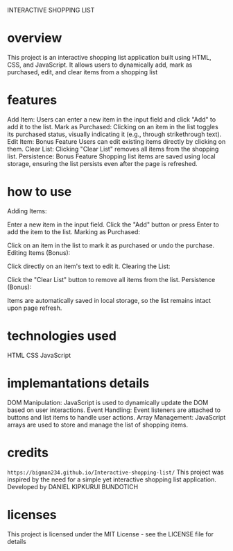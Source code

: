 INTERACTIVE SHOPPING LIST

# overview
This project is an interactive shopping list application built using HTML, CSS, and JavaScript. It allows users to dynamically add, mark as purchased, edit, and clear items from a shopping list
# features
Add Item: Users can enter a new item in the input field and click "Add" to add it to the list.
Mark as Purchased: Clicking on an item in the list toggles its purchased status, visually indicating it (e.g., through strikethrough text).
Edit Item: Bonus Feature Users can edit existing items directly by clicking on them.
Clear List: Clicking "Clear List" removes all items from the shopping list.
Persistence: Bonus Feature Shopping list items are saved using local storage, ensuring the list persists even after the page is refreshed.
# how to use
Adding Items:

Enter a new item in the input field.
Click the "Add" button or press Enter to add the item to the list.
Marking as Purchased:

Click on an item in the list to mark it as purchased or undo the purchase.
Editing Items (Bonus):

Click directly on an item's text to edit it.
Clearing the List:

Click the "Clear List" button to remove all items from the list.
Persistence (Bonus):

Items are automatically saved in local storage, so the list remains intact upon page refresh.
# technologies used
HTML
CSS
JavaScript
# implemantations details
DOM Manipulation: JavaScript is used to dynamically update the DOM based on user interactions.
Event Handling: Event listeners are attached to buttons and list items to handle user actions.
Array Management: JavaScript arrays are used to store and manage the list of shopping items.
# credits

 ```https://bigman234.github.io/Interactive-shopping-list/```
This project was inspired by the need for a simple yet interactive shopping list application.
Developed by DANIEL KIPKURUI BUNDOTICH
# licenses
This project is licensed under the MIT License - see the LICENSE file for details
